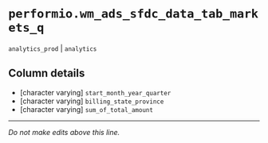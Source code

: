 # `performio.wm_ads_sfdc_data_tab_markets_q`
`analytics_prod` | `analytics`

## Column details
* [character varying] `start_month_year_quarter`
* [character varying] `billing_state_province`
* [character varying] `sum_of_total_amount`

-------------------------------------------------------------------------------
*Do not make edits above this line.*
